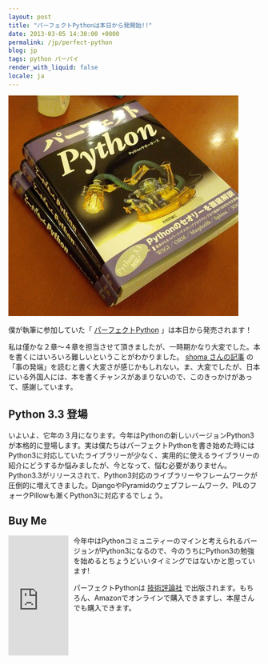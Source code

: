 ```yaml
---
layout: post
title: "パーフェクトPythonは本日から発開始!!"
date: 2013-03-05 14:30:00 +0000
permalink: /jp/perfect-python
blog: jp
tags: python パーパイ
render_with_liquid: false
locale: ja
---
```


![image](/assets/images/698/2013-02-27_23.08.01_medium.jpg)

僕が執筆に参加していた「 [パーフェクトPython](http://gihyo.jp/book/2013/978-4-7741-5539-5)
」は本日から発売されます！

私は僅かな２章～４章を担当させて頂きましたが、一時期かなり大変でした。本を書くにはいろいろ難しいということがわかりました。 [shoma
さんの記事](http://blog.shomah4a.net/2013/03/04/perfect_python.html)
の「事の発端」を読むと書く大変さが感じかもしれない。ま、大変でしたが、日本にいる外国人には、本を書くチャンスがあまりないので、このきっかけがあって、感謝しています。

## Python 3.3 登場

いよいよ、它年の３月になります。今年はPythonの新しいバージョンPython3が本格的に登場します。実は僕たちはパーフェクトPythonを書き始めた時にはPython3に対応していたライブラリーが少なく、実用的に使えるライブラリーの紹介にどうするか悩みましたが、今となって、悩む必要がありません。
Python3.3がリリースされて、Python3対応のライブラリーやフレームワークが圧倒的に増えてきました。DjangoやPyramidのウェブフレームワーク、PILのフォークPillowも漸くPython3に対応するでしょう。

## Buy Me

<div style="float:left;padding-right:10px;"><iframe src="http://rcm-jp.amazon.co.jp/e/cm?lt1=_blank&bc1=000000&IS2=1&nou=1&bg1=FFFFFF&fc1=000000&lc1=0000FF&t=ianmlewis-22&o=9&p=8&l=as1&m=amazon&f=ifr&ref=qf_sp_asin_til&asins=477415539X" style="width:120px;height:240px;" scrolling="no" marginwidth="0" marginheight="0" frameborder="0"></iframe></div>

今年中はPythonコミュニティーのマインと考えられるバージョンがPython3になるので、今のうちにPython3の勉強を始めるとちょうどいいタイミングではないかと思っています\!

パーフェクトPythonは [技術評論社](http://www.gihyo.jp)
で出版されます。もちろん、Amazonでオンラインで購入できますし、本屋さんでも購入できます。

